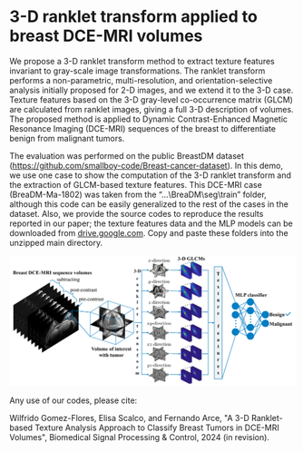 # 3-D ranklet transform applied to breast DCE-MRI volumes

We propose a 3-D ranklet transform method to extract texture features invariant to gray-scale image transformations. The ranklet transform performs a non-parametric, multi-resolution, and orientation-selective analysis initially proposed for 2-D images, and we extend it to the 3-D case. Texture features based on the 3-D gray-level co-occurrence matrix (GLCM) are calculated from ranklet images, giving a full 3-D description of volumes. The proposed method is applied to Dynamic Contrast-Enhanced Magnetic Resonance Imaging (DCE-MRI) sequences of the breast to differentiate benign from malignant tumors.

The evaluation was performed on the public BreastDM dataset (https://github.com/smallboy-code/Breast-cancer-dataset). In this demo, we use one case to show the computation of the 3-D ranklet transform and the extraction of GLCM-based texture features. This DCE-MRI case (BreaDM-Ma-1802) was taken from the “...\BreaDM\seg\train” folder, although this code can be easily generalized to the rest of the cases in the dataset. Also, we provide the source codes to reproduce the results reported in our paper; the texture features data and the MLP models can be downloaded from [drive.google.com](https://drive.google.com/drive/folders/11VUle3VQeu8MpUfe2AHHRkVKS_wK3dlx?usp=sharing). Copy and paste these folders into the unzipped main directory.

![picture alt](https://github.com/wgomezf/3D-ranklets/blob/main/abstract0.jpg "3D-ranklet")

Any use of our codes, please cite:

Wilfrido Gomez-Flores, Elisa Scalco, and Fernando Arce, "A 3-D Ranklet-based Texture Analysis Approach to Classify Breast Tumors in DCE-MRI Volumes", Biomedical Signal Processing & Control, 2024 (in revision).
